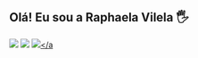## Olá! Eu sou a Raphaela Vilela 🖐️


<a href = "mailto:raphaela.s.vilela@gmail.com"><img src="https://img.shields.io/badge/Gmail-D14836?style=for-the-badge&logo=gmail&logoColor=white" target="_blank"></a>
<a href="https://www.instagram.com/raphaela_vilela/" target="_blank"><img src="https://img.shields.io/badge/-LinkedIn-%230077B5?style=for-the-badge&logo=linkedin&logoColor=white" target="_blank"></a> 
<a href="https://www.facebook.com/raphaelavilela13?mibextid=LQQJ4d" target="_blank"><img src="https://img.shields.io/badge/-Instagram-%23E4405F?style=for-the-badge&logo=instagram&logoColor=white" target="_blank"></a
 
